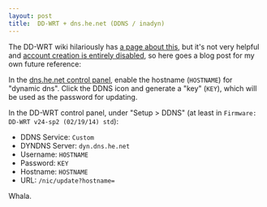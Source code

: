 ```yaml
---
layout: post
title:  DD-WRT + dns.he.net (DDNS / inadyn)
---
```


The DD-WRT wiki hilariously has [a page about this](https://www.dd-wrt.com/wiki/index.php/Dynamic_DNS#he.net), but it's not very helpful and [account creation is entirely disabled](https://www.dd-wrt.com/phpBB2/viewtopic.php?t=137570), so here goes a blog post for my own future reference:

In the [dns.he.net control panel](https://dns.he.net), enable the hostname (`HOSTNAME`) for "dynamic dns".  Click the DDNS icon and generate a "key" (`KEY`), which will be used as the password for updating.

In the DD-WRT control panel, under "Setup > DDNS" (at least in `Firmware: DD-WRT v24-sp2 (02/19/14) std`):

- DDNS Service: `Custom`
- DYNDNS Server: `dyn.dns.he.net`
- Username: `HOSTNAME`
- Password: `KEY`
- Hostname: `HOSTNAME`
- URL: `/nic/update?hostname=`

Whala.
